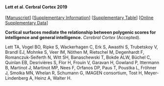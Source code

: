 #### Lett et al. Cerbral Cortex 2019

[[Manuscript](https://github.com/trislett/manuscripts/blob/master/Lett_et_al_Cerebral_Cortext_2019/MANUSCRIPT_one_file.pdf)]  [[Supplementary Information](https://github.com/trislett/manuscripts/blob/master/Lett_et_al_Cerebral_Cortext_2019/Supplementary_Material.docx)] [[Supplementary Table](https://github.com/trislett/manuscripts/blob/master/Lett_et_al_Cerebral_Cortext_2019/Supplementary_Tables_PDF.pdf)] [[Online Supplementary Data](https://github.com/bobvogel/g-factor-mediation)]


**Cortical surfaces mediate the relationship between polygenic scores for intelligence and general intelligence.** *Cerebral Cortex* (Accepted).

Lett TA, Vogel BO, Ripke S, Wackerhagen C, Erk S, Awasthi S, Trubetskoy V, Brandl EJ, Mohnke S, Veer IM, Nöthen M, Rietschel M,  Degenhardt F, Romanczuk-Seiferth N, Witt SH, Banaschewski T, Bokde ALW, Büchel C, Quinlan EB, Desrivières S, Flor H, Frouin V, Garavan H, Gowland P, Ittermann B, Martinot J, Martinot MP, Nees F, Orfanos DP, Paus T, Poustka L, Fröhner J, Smolka MN, Whelan R, Schumann G, IMAGEN consortium, Tost H,  Meyer-Lindenberg A, Heinz A, Walter H. 
